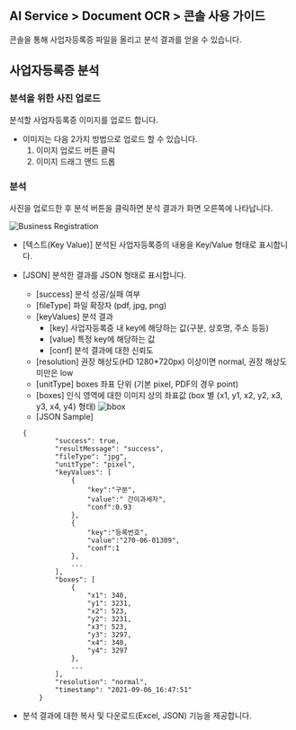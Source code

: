 ## AI Service > Document OCR > 콘솔 사용 가이드

콘솔을 통해 사업자등록증 파일을 올리고 분석 결과를 얻을 수 있습니다. 


## 사업자등록증 분석


### 분석을 위한 사진 업로드

분석할 사업자등록증 이미지를 업로드 합니다.

- 이미지는 다음 2가지 방법으로 업로드 할 수 있습니다.
    1. 이미지 업로드 버튼 클릭
    2. 이미지 드래그 앤드 드롭

### 분석

사진을 업로드한 후 분석 버튼을 클릭하면 분석 결과가 화면 오른쪽에 나타납니다.

![Business Registration](http://static.toastoven.net/prod_document_ocr/business_ocr_console_ko.png)

* [텍스트(Key Value)] 분석된 사업자등록증의 내용을 Key/Value 형태로 표시합니다.
* [JSON] 분석한 결과를 JSON 형태로 표시합니다.
    * [success] 분석 성공/실패 여부
    * [fileType] 파일 확장자 (pdf, jpg, png)
    * [keyValues] 분석 결과
        * [key] 사업자등록증 내 key에 해당하는 값(구분, 상호명, 주소 등등)
        * [value] 특정 key에 해당하는 값
        * [conf] 분석 결과에 대한 신뢰도
    * [resolution] 권장 해상도(HD 1280*720px) 이상이면 normal, 권장 해상도 미만은 low
    * [unitType] boxes 좌표 단위 (기본 pixel, PDF의 경우 point)
    * [boxes] 인식 영역에 대한 이미지 상의 좌표값 (box 별 {x1, y1, x2, y2, x3, y3, x4, y4} 형태)
![bbox](http://static.toastoven.net/prod_document_ocr/bbox.png)
    * [JSON Sample]
    ```
    {
            "success": true,
            "resultMessage": "success",
            "fileType": "jpg",
            "unitType": "pixel",
            "keyValues": [
                {
                    "key":"구분",
                    "value":" 간이과세자",
                    "conf":0.93
                },
                {
                    "key":"등록번호",
                    "value":"270-06-01309",
                    "conf":1
                },
                ...
            ],
            "boxes": [
                {
                    "x1": 340,
                    "y1": 3231,
                    "x2": 523,
                    "y2": 3231,
                    "x3": 523,
                    "y3": 3297,
                    "x4": 340,
                    "y4": 3297
                },
                ...
            ],
            "resolution": "normal",
            "timestamp": "2021-09-06_16:47:51"
        }
    ```
  
* 분석 결과에 대한 복사 및 다운로드(Excel, JSON) 기능을 제공합니다.